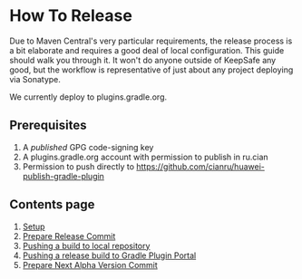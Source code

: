 How To Release
==============

Due to Maven Central's very particular requirements, the release process is a bit
elaborate and requires a good deal of local configuration.  This guide should walk
you through it.  It won't do anyone outside of KeepSafe any good, but the workflow
is representative of just about any project deploying via Sonatype.

We currently deploy to plugins.gradle.org.

## Prerequisites

1. A *published* GPG code-signing key
1. A plugins.gradle.org account with permission to publish in ru.cian
1. Permission to push directly to https://github.com/cianru/huawei-publish-gradle-plugin

## Contents page

1. [Setup](docs/releasing/01-setup.md)
1. [Prepare Release Commit](docs/releasing/02-prepare-release-commit.md)
1. [Pushing a build to local repository](docs/releasing/03-publish-to-local-repository)
1. [Pushing a release build to Gradle Plugin Portal](docs/releasing/07-publish-a-release-build-to-gradle-plugin-portal.md)
1. [Prepare Next Alpha Version Commit](docs/releasing/08-prepare-alpha-version-commit)
